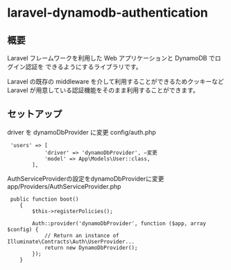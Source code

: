 # laravel-dynamodb-authentication

## 概要

Laravel フレームワークを利用した Web アプリケーションと DynamoDB でログイン認証を
できるようにするライブラリです。

Laravel の既存の middleware を介して利用することができるためクッキーなど
Laravel が用意している認証機能をそのまま利用することができます。

## セットアップ

driver を dynamoDbProvider に変更
config/auth.php

```
 'users' => [
            'driver' => 'dynamoDbProvider', ⇦変更
            'model' => App\Models\User::class,
        ],
```

AuthServiceProviderの設定をdynamoDbProviderに変更
app/Providers/AuthServiceProvider.php

```
 public function boot()
    {
        $this->registerPolicies();

        Auth::provider('dynamoDbProvider', function ($app, array $config) {
            // Return an instance of Illuminate\Contracts\Auth\UserProvider...
            return new DynamoDbProvider();
        });
    }
```
